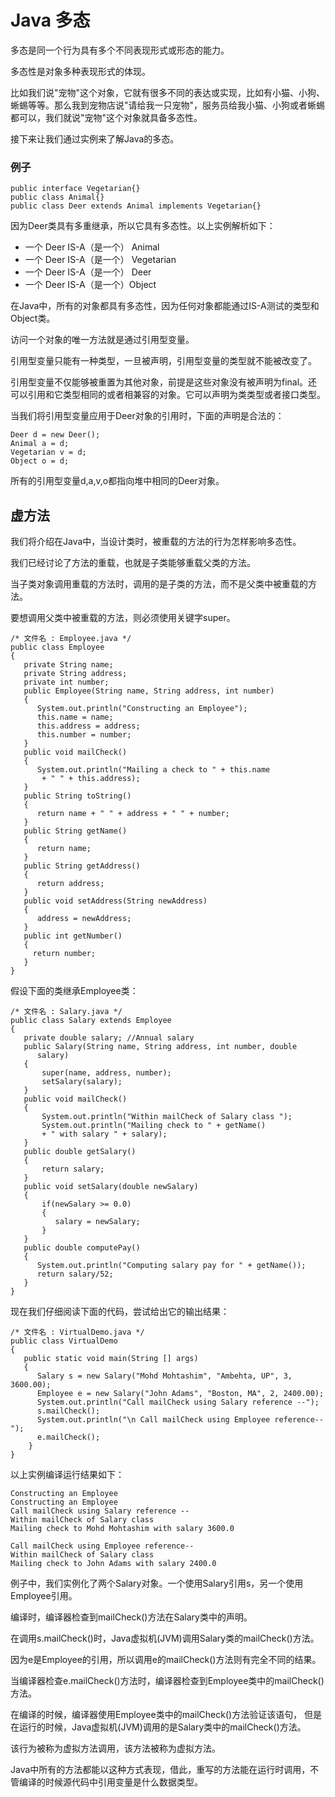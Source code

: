 
# Java 多态

多态是同一个行为具有多个不同表现形式或形态的能力。

多态性是对象多种表现形式的体现。

比如我们说"宠物"这个对象，它就有很多不同的表达或实现，比如有小猫、小狗、蜥蜴等等。那么我到宠物店说"请给我一只宠物"，服务员给我小猫、小狗或者蜥蜴都可以，我们就说"宠物"这个对象就具备多态性。

接下来让我们通过实例来了解Java的多态。

### 例子

```
public interface Vegetarian{}
public class Animal{}
public class Deer extends Animal implements Vegetarian{}

```

因为Deer类具有多重继承，所以它具有多态性。以上实例解析如下：

*   一个 Deer IS-A（是一个） Animal
*   一个 Deer IS-A（是一个） Vegetarian
*   一个 Deer IS-A（是一个） Deer
*   一个 Deer IS-A（是一个）Object

在Java中，所有的对象都具有多态性，因为任何对象都能通过IS-A测试的类型和Object类。

访问一个对象的唯一方法就是通过引用型变量。

引用型变量只能有一种类型，一旦被声明，引用型变量的类型就不能被改变了。

引用型变量不仅能够被重置为其他对象，前提是这些对象没有被声明为final。还可以引用和它类型相同的或者相兼容的对象。它可以声明为类类型或者接口类型。

当我们将引用型变量应用于Deer对象的引用时，下面的声明是合法的：

```
Deer d = new Deer();
Animal a = d;
Vegetarian v = d;
Object o = d;

```

所有的引用型变量d,a,v,o都指向堆中相同的Deer对象。

## 虚方法

我们将介绍在Java中，当设计类时，被重载的方法的行为怎样影响多态性。

我们已经讨论了方法的重载，也就是子类能够重载父类的方法。

当子类对象调用重载的方法时，调用的是子类的方法，而不是父类中被重载的方法。

要想调用父类中被重载的方法，则必须使用关键字super。

```
/* 文件名 : Employee.java */
public class Employee
{
   private String name;
   private String address;
   private int number;
   public Employee(String name, String address, int number)
   {
      System.out.println("Constructing an Employee");
      this.name = name;
      this.address = address;
      this.number = number;
   }
   public void mailCheck()
   {
      System.out.println("Mailing a check to " + this.name
       + " " + this.address);
   }
   public String toString()
   {
      return name + " " + address + " " + number;
   }
   public String getName()
   {
      return name;
   }
   public String getAddress()
   {
      return address;
   }
   public void setAddress(String newAddress)
   {
      address = newAddress;
   }
   public int getNumber()
   {
     return number;
   }
}

```

假设下面的类继承Employee类：

```
/* 文件名 : Salary.java */
public class Salary extends Employee
{
   private double salary; //Annual salary
   public Salary(String name, String address, int number, double
      salary)
   {
       super(name, address, number);
       setSalary(salary);
   }
   public void mailCheck()
   {
       System.out.println("Within mailCheck of Salary class ");
       System.out.println("Mailing check to " + getName()
       + " with salary " + salary);
   }
   public double getSalary()
   {
       return salary;
   }
   public void setSalary(double newSalary)
   {
       if(newSalary >= 0.0)
       {
          salary = newSalary;
       }
   }
   public double computePay()
   {
      System.out.println("Computing salary pay for " + getName());
      return salary/52;
   }
}

```

现在我们仔细阅读下面的代码，尝试给出它的输出结果：

```
/* 文件名 : VirtualDemo.java */
public class VirtualDemo
{
   public static void main(String [] args)
   {
      Salary s = new Salary("Mohd Mohtashim", "Ambehta, UP", 3, 3600.00);
      Employee e = new Salary("John Adams", "Boston, MA", 2, 2400.00);
      System.out.println("Call mailCheck using Salary reference --");
      s.mailCheck();
      System.out.println("\n Call mailCheck using Employee reference--");
      e.mailCheck();
    }
}

```

以上实例编译运行结果如下：

```
Constructing an Employee
Constructing an Employee
Call mailCheck using Salary reference --
Within mailCheck of Salary class
Mailing check to Mohd Mohtashim with salary 3600.0

Call mailCheck using Employee reference--
Within mailCheck of Salary class
Mailing check to John Adams with salary 2400.0

```

例子中，我们实例化了两个Salary对象。一个使用Salary引用s，另一个使用Employee引用。

编译时，编译器检查到mailCheck()方法在Salary类中的声明。

在调用s.mailCheck()时，Java虚拟机(JVM)调用Salary类的mailCheck()方法。

因为e是Employee的引用，所以调用e的mailCheck()方法则有完全不同的结果。

当编译器检查e.mailCheck()方法时，编译器检查到Employee类中的mailCheck()方法。

在编译的时候，编译器使用Employee类中的mailCheck()方法验证该语句， 但是在运行的时候，Java虚拟机(JVM)调用的是Salary类中的mailCheck()方法。

该行为被称为虚拟方法调用，该方法被称为虚拟方法。

Java中所有的方法都能以这种方式表现，借此，重写的方法能在运行时调用，不管编译的时候源代码中引用变量是什么数据类型。

